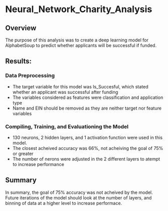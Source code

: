 # Neural_Network_Charity_Analysis

## Overview
The purpose of this analysis was to create a deep learning model for AlphabetSoup to predict whether applicants will be successful if funded.

## Results:

### Data Preprocessing
 - The target variable for this model was Is_Succesful, which stated whether an applicant was successful after funding
 - The variables considered as features were classification and application type
 - Name and EIN should be removed as they are neither target nor feature variables

### Compiling, Training, and Evaluationing the Model
 - 130 neurons, 2 hidden layers, and 1 activation function were used in this model.  
 - The closest acheived accuracy was 66%, not acheiving the goal of 75% or greater
 - The number of nerons were adjusted in the 2 different layers to atempt to increase performance

## Summary
In summary, the goal of 75% accuracy was not acheived by the model.  Future iterations of the model should look at the number of layers, and binning of data at a higher level to increase performace.
